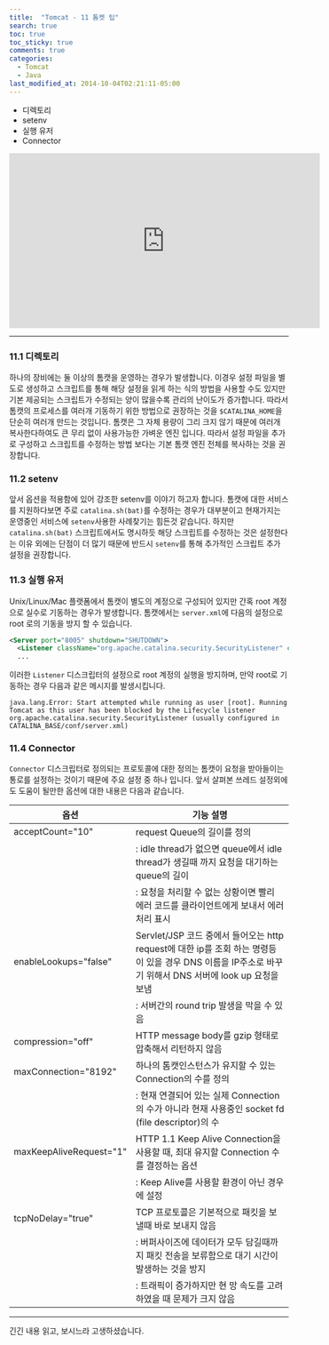 ```yaml
---
title:  "Tomcat - 11 톰켓 팁"
search: true
toc: true
toc_sticky: true
comments: true
categories:
  - Tomcat
  - Java
last_modified_at: 2014-10-04T02:21:11-05:00
---
```


- 디렉토리
- setenv
- 실행 유저
- Connector

<iframe width="560" height="315" src="https://www.youtube.com/embed/zY0pDLOZ_7U" frameborder="0" allow="accelerometer; autoplay; encrypted-media; gyroscope; picture-in-picture" allowfullscreen></iframe>

- - -

### 11.1 디렉토리
하나의 장비에는 둘 이상의 톰캣을 운영하는 경우가 발생합니다. 이경우 설정 파일을 별도로 생성하고 스크립트를 통해 해당 설정을 읽게 하는 식의 방법을 사용할 수도 있지만 기본 제공되는 스크립트가 수정되는 양이 많을수록 관리의 난이도가 증가합니다. 따라서 톰캣의 프로세스를 여러개 기동하기 위한 방법으로 권장하는 것을 `$CATALINA_HOME`을 단순히 여러개 만드는 것입니다. 톰캣은 그 자체 용량이 그리 크지 않기 때문에 여러개 복사한다하여도 큰 무리 없이 사용가능한 가벼운 엔진 입니다. 따라서 설정 파일을 추가로 구성하고 스크립트를 수정하는 방법 보다는 기본 톰캣 엔진 전체를 복사하는 것을 권장합니다.

### 11.2 setenv
앞서 옵션을 적용함에 있어 강조한 setenv를 이야기 하고자 합니다. 톰캣에 대한 서비스를 지원하다보면 주로 `catalina.sh(bat)`를 수정하는 경우가 대부분이고 현재가지는 운영중인 서비스에 `setenv`사용한 사례찾기는 힘든것 같습니다. 하지만 `catalina.sh(bat)` 스크립트에서도 명시하듯 해당 스크립트를 수정하는 것은 설정한다는 이유 외에는 단점이 더 많기 때문에 반드시 `setenv`를 통해 추가적인 스크립트 추가 설정을 권장합니다.

### 11.3 실행 유저
Unix/Linux/Mac 플랫폼에서 톰캣이 별도의 계정으로 구성되어 있지만 간혹 root 계정으로 실수로 기동하는 경우가 발생합니다. 톰캣에서는 `server.xml`에 다음의 설정으로 root 로의 기동을 방지 할 수 있습니다.

```xml
<Server port="8005" shutdown="SHUTDOWN">
  <Listener className="org.apache.catalina.security.SecurityListener" checkedOsUsers="root" />
  ...
```

이러한 `Listener` 디스크립터의 설정으로 root 계정의 실행을 방지하며, 만약 root로 기동하는 경우 다음과 같은 메시지를 발생시킵니다.

```log
java.lang.Error: Start attempted while running as user [root]. Running Tomcat as this user has been blocked by the Lifecycle listener org.apache.catalina.security.SecurityListener (usually configured in CATALINA_BASE/conf/server.xml)
```

### 11.4 Connector
`Connector` 디스크립터로 정의되는 프로토콜에 대한 정의는 톰캣이 요청을 받아들이는 통로를 설정하는 것이기 때문에 주요 설정 중 하나 입니다. 앞서 살펴본 쓰레드 설정외에도 도움이 될만한 옵션에 대한 내용은 다음과 같습니다.

| 옵션 | 기능 설명 |
| ---- | --------- |
| acceptCount="10" | request Queue의 길이를 정의 |
||: idle thread가 없으면 queue에서 idle thread가 생길때 까지 요청을 대기하는 queue의 길이|
||: 요청을 처리할 수 없는 상황이면 빨리 에러 코드를 클라이언트에게 보내서 에러처리 표시|
|enableLookups="false"|Servlet/JSP 코드 중에서 들어오는 http request에 대한 ip를 조회 하는 명령등이 있을 경우 DNS 이름을 IP주소로 바꾸기 위해서 DNS 서버에 look up 요청을 보냄|
||: 서버간의 round trip 발생을 막을 수 있음|
|compression="off"|HTTP message body를 gzip 형태로 압축해서 리턴하지 않음|
|maxConnection="8192"|하나의 톰캣인스턴스가 유지할 수 있는 Connection의 수를 정의|
||: 현재 연결되어 있는 실제 Connection의 수가 아니라 현재 사용중인 socket fd (file descriptor)의 수|
|maxKeepAliveRequest="1"|HTTP 1.1 Keep Alive Connection을 사용할 때, 최대 유지할 Connection 수를 결정하는 옵션|
||: Keep Alive를 사용할 환경이 아닌 경우에 설정|
|tcpNoDelay="true"|TCP 프로토콜은 기본적으로 패킷을 보낼때 바로 보내지 않음|
||: 버퍼사이즈에 데이터가 모두 담길때까지 패킷 전송을 보류함으로 대기 시간이 발생하는 것을 방지|
||: 트래픽이 증가하지만 현 망 속도를 고려하였을 때 문제가 크지 않음|

* * *

긴긴 내용 읽고, 보시느라 고생하셨습니다.